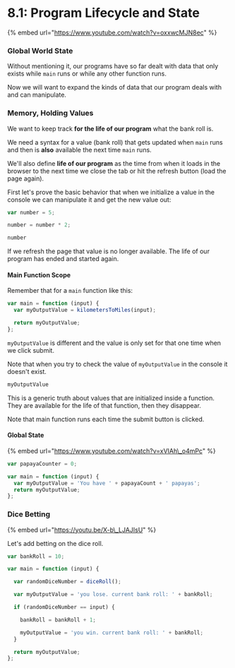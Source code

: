 # 8.1: Program Lifecycle and State

{% embed url="https://www.youtube.com/watch?v=oxxwcMJN8ec" %}

### Global World State

Without mentioning it, our programs have so far dealt with data that only exists while `main` runs or while any other function runs.

Now we will want to expand the kinds of data that our program deals with and can manipulate.

### Memory, Holding Values

We want to keep track **for the life of our program** what the bank roll is.

We need a syntax for a value \(bank roll\) that gets updated when `main` runs and then is **also** available the next time `main` runs.

We'll also define **life of our program** as the time from when it loads in the browser to the next time we close the tab or hit the refresh button \(load the page again\).

First let's prove the basic behavior that when we initialize a value in the console we can manipulate it and get the new value out:

```javascript
var number = 5;
```

```javascript
number = number * 2;
```

```javascript
number
```

If we refresh the page that value is no longer available. The life of our program has ended and started again.

#### Main Function Scope

Remember that for a `main` function like this:

```javascript
var main = function (input) {
  var myOutputValue = kilometersToMiles(input);

  return myOutputValue;
};
```

`myOutputValue` is different and the value is only set for that one time when we click submit.

Note that when you try to check the value of `myOutputValue` in the console it doesn't exist.

```javascript
myOutputValue
```

This is a generic truth about values that are initialized inside a function. They are available for the life of that function, then they disappear.

Note that main function runs each time the submit button is clicked.

#### Global State

{% embed url="https://www.youtube.com/watch?v=xVIAh\_o4mPc" %}

```javascript
var papayaCounter = 0;

var main = function (input) {
  var myOutputValue = 'You have ' + papayaCount + ' papayas';
  return myOutputValue;
};
```

### Dice Betting

{% embed url="https://youtu.be/X-b\_LJAJIsU" %}

Let's add betting on the dice roll.

```javascript
var bankRoll = 10;

var main = function (input) {

  var randomDiceNumber = diceRoll();

  var myOutputValue = 'you lose. current bank roll: ' + bankRoll;

  if (randomDiceNumber == input) {

    bankRoll = bankRoll + 1;

    myOutputValue = 'you win. current bank roll: ' + bankRoll;
  }

  return myOutputValue;
};
```
